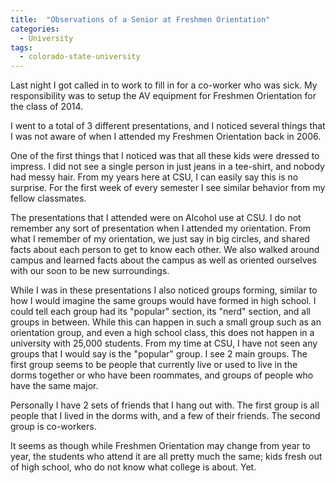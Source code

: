 ```yaml
---
title:  "Observations of a Senior at Freshmen Orientation"
categories: 
  - University
tags:
  - colorado-state-university
---
```


Last night I got called in to work to fill in for a co-worker who was sick. My responsibility was to setup the AV equipment for Freshmen Orientation for the class of 2014.

I went to a total of 3 different presentations, and I noticed several things that I was not aware of when I attended my Freshmen Orientation back in 2006.

One of the first things that I noticed was that all these kids were dressed to impress. I did not see a single person in just jeans in a tee-shirt, and nobody had messy hair. From my years here at CSU, I can easily say this is no surprise. For the first week of every semester I see similar behavior from my fellow classmates.

The presentations that I attended were on Alcohol use at CSU. I do not remember any sort of presentation when I attended my orientation. From what I remember of my orientation, we just say in big circles, and shared facts about each person to get to know each other. We also walked around campus and learned facts about the campus as well as oriented ourselves with our soon to be new surroundings.

While I was in these presentations I also noticed groups forming, similar to how I would imagine the same groups would have formed in high school. I could tell each group had its "popular" section, its "nerd" section, and all groups in between. While this can happen in such a small group such as an orientation group, and even a high school class, this does not happen in a university with 25,000 students. From my time at CSU, I have not seen any groups that I would say is the "popular" group. I see 2 main groups. The first group seems to be people that currently live or used to live in the dorms together or who have been roommates, and groups of people who have the same major.

Personally I have 2 sets of friends that I hang out with. The first group is all people that I lived in the dorms with, and a few of their friends. The second group is co-workers.

It seems as though while Freshmen Orientation may change from year to year, the students who attend it are all pretty much the same; kids fresh out of high school, who do not know what college is about. Yet.
